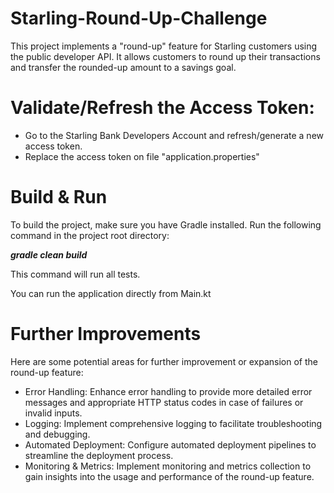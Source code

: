 # Starling-Round-Up-Challenge
This project implements a "round-up" feature for Starling customers using the public developer API. It allows customers to round up their transactions and transfer the rounded-up amount to a savings goal.

# Validate/Refresh the Access Token:
- Go to the Starling Bank Developers Account and refresh/generate a new access token.
- Replace the access token on file "application.properties"

# Build & Run
To build the project, make sure you have Gradle installed. Run the following command in the project root directory:

**_gradle clean build_**

This command will run all tests.

You can run the application directly from Main.kt

# Further Improvements
Here are some potential areas for further improvement or expansion of the round-up feature:

- Error Handling: Enhance error handling to provide more detailed error messages and appropriate HTTP status codes in case of failures or invalid inputs.
- Logging: Implement comprehensive logging to facilitate troubleshooting and debugging.
- Automated Deployment: Configure automated deployment pipelines to streamline the deployment process.
- Monitoring & Metrics: Implement monitoring and metrics collection to gain insights into the usage and performance of the round-up feature.
